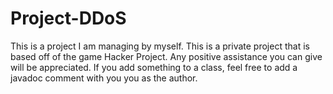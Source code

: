 # Project-DDoS
This is a project I am managing by myself.
This is a private project that is based off of the game Hacker Project.
Any positive assistance you can give will be appreciated.
If you add something to a class, feel free to add a javadoc comment with you you as the author.
